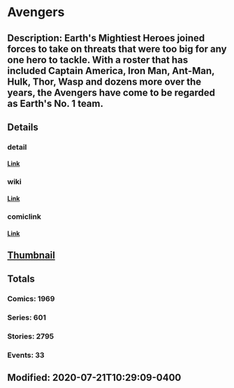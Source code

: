 # Avengers
## Description: Earth's Mightiest Heroes joined forces to take on threats that were too big for any one hero to tackle. With a roster that has included Captain America, Iron Man, Ant-Man, Hulk, Thor, Wasp and dozens more over the years, the Avengers have come to be regarded as Earth's No. 1 team.
## Details
### detail
#### [Link](http://marvel.com/comics/characters/1009165/avengers?utm_campaign=apiRef&utm_source=225578a89fc76f3d20fbffda5d17a88d)
### wiki
#### [Link](http://marvel.com/universe/Avengers?utm_campaign=apiRef&utm_source=225578a89fc76f3d20fbffda5d17a88d)
### comiclink
#### [Link](http://marvel.com/comics/characters/1009165/avengers?utm_campaign=apiRef&utm_source=225578a89fc76f3d20fbffda5d17a88d)
## [Thumbnail](http://i.annihil.us/u/prod/marvel/i/mg/9/20/5102c774ebae7.jpg)
## Totals
### Comics: 1969
### Series: 601
### Stories: 2795
### Events: 33
## Modified: 2020-07-21T10:29:09-0400